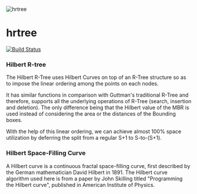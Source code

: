 ![hrtree](http://bukhantsov.org/wp-content/uploads/2012/04/r-tree-result.png)

# hrtree

<a href="https://travis-ci.org/jtejido/hrtree"><img src="https://img.shields.io/travis/jtejido/hrtree.svg?style=flat-square" alt="Build Status"></a>

### Hilbert R-tree

The Hilbert R-Tree uses Hilbert Curves on top of an R-Tree structure so as to impose the linear ordering among the points on each nodes. 

It has similar functions in comparison with Guttman's traditional R-Tree and therefore, supports all the underlying operations of R-Tree (search, insertion and deletion). The only difference being that the Hilbert value of the MBR is used instead of considering the area or the distances of the Bounding boxes.

With the help of this linear ordering, we can achieve almost 100% space utilization by deferring the split from a regular S+1 to S-to-(S+1).

### Hilbert Space-Filling Curve

A Hilbert curve is a continuous fractal space-filling curve, first described by the German mathematician David Hilbert in 1891. The Hilbert curve algorithm used here is from a paper by John Skilling titled "Programming the Hilbert curve", published in American Institute of Physics.